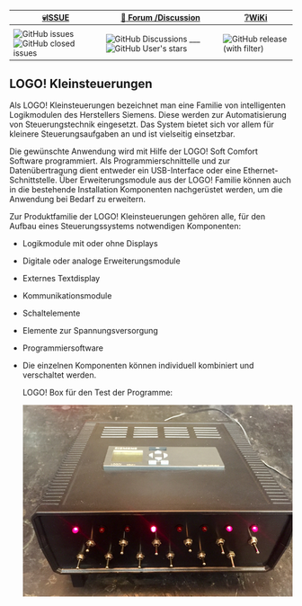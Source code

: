 <div align="center">

|[:skull:ISSUE](https://github.com/frankyhub/LOGO_Steuerungstechnik/issues?q=is%3Aissue)|[:speech_balloon: Forum /Discussion](https://github.com/frankyhub/Markdown/discussions?discussions_q=)|[:grey_question:WiKi](https://github.com/frankyhub/LOGO_Steuerungstechnik/wiki/Sicherheitsbestimmungen)|
|--|--|--|
| | | |
|![GitHub issues](https://img.shields.io/github/issues/frankyhub/LOGO_Steuerungstechnik)![GitHub closed issues](https://img.shields.io/github/issues-closed/frankyhub/LOGO_Steuerungstechnik)|![GitHub Discussions](https://img.shields.io/github/discussions/frankyhub/LOGO_Steuerungstechnik)    ___  ![GitHub User's stars](https://img.shields.io/github/stars/frankyhub)|![GitHub release (with filter)](https://img.shields.io/github/v/release/frankyhub/LOGO_Steuerungstechnik)

</div>



## LOGO! Kleinsteuerungen 

Als LOGO! Kleinsteuerungen bezeichnet man eine Familie von intelligenten Logikmodulen des Herstellers Siemens. Diese werden zur Automatisierung von Steuerungstechnik eingesetzt. 
Das System bietet sich vor allem für kleinere Steuerungsaufgaben an und ist vielseitig einsetzbar.

Die gewünschte Anwendung wird mit Hilfe der LOGO! Soft Comfort Software programmiert. Als Programmierschnittelle und zur Datenübertragung dient entweder ein USB-Interface 
oder eine Ethernet-Schnittstelle. Über Erweiterungsmodule aus der LOGO! Familie können auch in die bestehende Installation Komponenten nachgerüstet werden, 
um die Anwendung bei Bedarf zu erweitern. 

Zur Produktfamilie der LOGO! Kleinsteuerungen gehören alle, für den Aufbau eines Steuerungssystems notwendigen Komponenten:

+ Logikmodule mit oder ohne Displays
+ Digitale oder analoge Erweiterungsmodule
+ Externes Textdisplay
+ Kommunikationsmodule
+ Schaltelemente
+ Elemente zur Spannungsversorgung
+ Programmiersoftware
+ Die einzelnen Komponenten können individuell kombiniert und verschaltet werden.

  LOGO! Box für den Test der Programme:

  ![Bild](LOGO.png)
